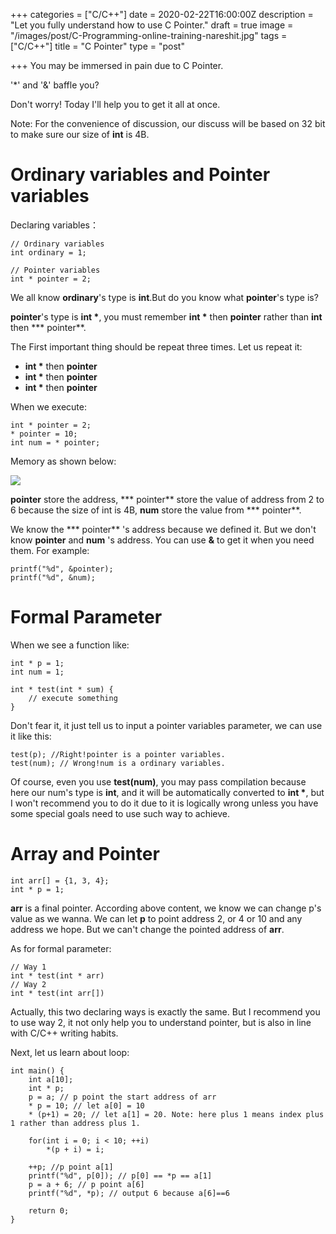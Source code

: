 +++
categories = ["C/C++"]
date = 2020-02-22T16:00:00Z
description = "Let you fully understand how to use C Pointer."
draft = true
image = "/images/post/C-Programming-online-training-nareshit.jpg"
tags = ["C/C++"]
title = "C Pointer"
type = "post"

+++
You may be immersed in pain due to C Pointer.

'*' and '&' baffle you?

Don't worry! Today I'll help you to get it all at once.

Note: For the convenience of discussion, our discuss will be based on 32 bit to make sure our size of **int** is 4B.

# Ordinary variables and Pointer variables

Declaring variables：

    // Ordinary variables
    int ordinary = 1;
    
    // Pointer variables
    int * pointer = 2;

We all know **ordinary**'s type is **int**.But do you know what **pointer**'s type is?

**pointer**'s type is __int *__, you must remember __int *__ then  **pointer** rather than **int** then *** pointer**.

The First important thing should be repeat three times. Let us repeat it:

* __int *__ then  **pointer**
* __int *__ then  **pointer**
* __int *__ then  **pointer**

When we execute:

    int * pointer = 2;
    * pointer = 10;
    int num = * pointer;

Memory as shown below:

![](/images/post/0E040117-5DAC-4E76-90B5-FBA37EE7226D.png)

**pointer** store the address,  *** pointer** store the value of address from 2 to 6 because the size of int is 4B,  **num** store the value from *** pointer**.

We know the *** pointer** 's address because we defined it. But we don't know **pointer** and **num** 's address. You can use **&** to get it when you need them. For example:

    printf("%d", &pointer);
    printf("%d", &num);

# Formal Parameter

When we see a function like:

    int * p = 1;
    int num = 1;
    
    int * test(int * sum) {
    	// execute something
    }

Don't fear it, it just tell us to input a pointer variables parameter, we can use it like this:

    test(p); //Right!pointer is a pointer variables.
    test(num); // Wrong!num is a ordinary variables.

Of course, even you use **test(num)**, you may pass compilation because here our num's type is **int**, and it will be automatically converted to __int *__, but I won't recommend you to do it due to it is logically wrong unless you have some special goals need to use such way to achieve.

# Array and Pointer

    int arr[] = {1, 3, 4};
    int * p = 1;

**arr** is a final pointer. According above content, we know we can change p's value as we wanna. We can let **p** to point address 2, or 4 or 10 and any address we hope. But we can't change the pointed address of **arr**.

As for formal parameter:

    // Way 1
    int * test(int * arr)
    // Way 2
    int * test(int arr[])

Actually, this two declaring ways is exactly the same. But I recommend you to use way 2, it not only help you to understand pointer, but is also in line with C/C++ writing habits.

Next, let us learn about loop:

    int main() {
    	int a[10];
        int * p;
        p = a; // p point the start address of arr
        * p = 10; // let a[0] = 10
        * (p+1) = 20; // let a[1] = 20. Note: here plus 1 means index plus 1 rather than address plus 1.
        
        for(int i = 0; i < 10; ++i)
        	*(p + i) = i;
        
        ++p; //p point a[1]
        printf("%d", p[0]); // p[0] == *p == a[1]
        p = a + 6; // p point a[6]
        printf("%d", *p); // output 6 because a[6]==6
        
        return 0;
    }
